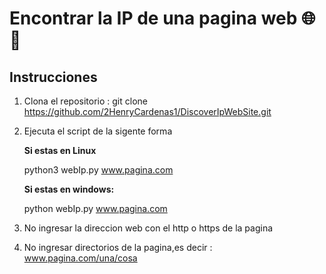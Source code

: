 # Encontrar la IP de una pagina web :globe_with_meridians: :snake:

## Instrucciones

1) Clona el repositorio : git clone https://github.com/2HenryCardenas1/DiscoverIpWebSite.git
2) Ejecuta el script de la sigente forma
    
    **Si estas en Linux**
    
    python3 webIp.py www.pagina.com
    
   **Si estas en windows:**
   
    python webIp.py www.pagina.com
    
3) No ingresar la direccion web con el http o https de la pagina
4) No ingresar directorios de la pagina,es decir : www.pagina.com/una/cosa
